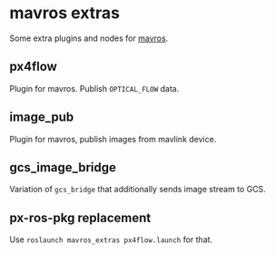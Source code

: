 mavros extras
=============

Some extra plugins and nodes for [mavros][mr].


px4flow
-------

Plugin for mavros. Publish `OPTICAL_FLOW` data.


image\_pub
----------

Plugin for mavros, publish images from mavlink device.


gcs\_image\_bridge
------------------

Variation of `gcs_bridge` that additionally sends image stream to GCS.


px-ros-pkg replacement
----------------------

Use `roslaunch mavros_extras px4flow.launch` for that.


[mr]: https://github.com/mavlink/mavros
